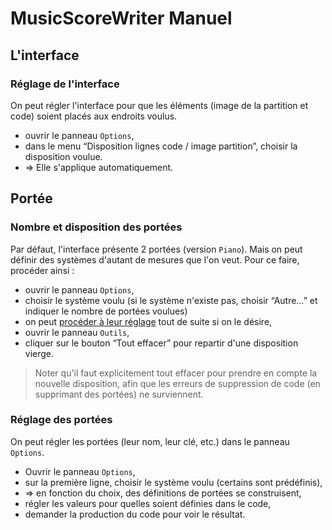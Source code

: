 # MusicScoreWriter Manuel

## L'interface

### Réglage de l'interface

On peut régler l'interface pour que les éléments (image de la partition et code) soient placés aux endroits voulus.

* ouvrir le panneau `Options`,
* dans le menu “Disposition lignes code / image partition”, choisir la disposition voulue.
* => Elle s'applique automatiquement.


## Portée

### Nombre et disposition des portées

Par défaut, l'interface présente 2 portées (version `Piano`). Mais on peut définir des systèmes d'autant de mesures que l'on veut. Pour ce faire, procéder ainsi :

* ouvrir le panneau `Options`,
* choisir le système voulu (si le système n'existe pas, choisir “Autre…” et indiquer le nombre de portées voulues)
* on peut [procéder à leur réglage](#reglage_portees) tout de suite si on le désire,
* ouvrir le panneau `Outils`,
* cliquer sur le bouton “Tout effacer” pour repartir d'une disposition vierge.

> Noter qu'il faut explicitement tout effacer pour prendre en compte la nouvelle disposition, afin que les erreurs de suppression de code (en supprimant des portées) ne surviennent.

<a name="reglage_portees"></a>

### Réglage des portées

On peut régler les portées (leur nom, leur clé, etc.) dans le panneau `Options`.

* Ouvrir le panneau `Options`,
* sur la première ligne, choisir le système voulu (certains sont prédéfinis),
* => en fonction du choix, des définitions de portées se construisent,
* régler les valeurs pour quelles soient définies dans le code,
* demander la production du code pour voir le résultat.

